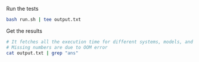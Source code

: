 Run the tests

```bash
bash run.sh | tee output.txt
```

Get the results

```bash
# It fetches all the execution time for different systems, models, and datasets
# Missing numbers are due to OOM error
cat output.txt | grep "ans"
```